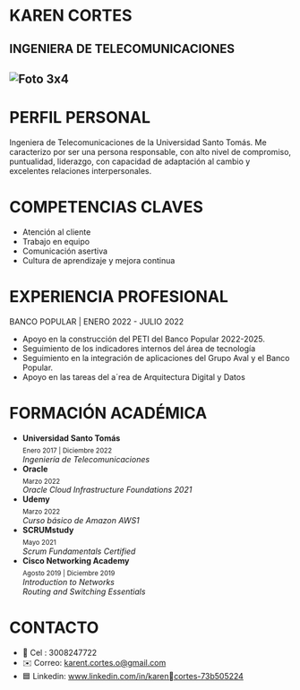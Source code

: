 # KAREN CORTES
****INGENIERA DE TELECOMUNICACIONES****
--
![Foto 3x4](https://user-images.githubusercontent.com/126521214/222595785-9bfe6b01-4124-4856-9341-2784064cf529.jpg)
---------------------------------------------
# PERFIL PERSONAL
Ingeniera de Telecomunicaciones de la Universidad Santo Tomás.
  Me caracterizo por ser una persona responsable, con alto nivel de compromiso, puntualidad, liderazgo, con capacidad de adaptación al cambio y excelentes relaciones    interpersonales. 
# COMPETENCIAS CLAVES
* Atención al cliente
* Trabajo en equipo
* Comunicación asertiva
* Cultura de aprendizaje y mejora continua
# EXPERIENCIA PROFESIONAL
  BANCO POPULAR | ENERO 2022 - JULIO 2022
  * Apoyo en la construcción del PETI del Banco Popular 2022-2025.
  * Seguimiento de los indicadores internos del área de tecnología
  * Seguimiento en la integración de aplicaciones del Grupo Aval y el Banco Popular.
  * Apoyo en las tareas del a´rea de Arquitectura Digital y Datos
# FORMACIÓN ACADÉMICA
  * **Universidad Santo Tomás**  
   <sub>Enero 2017 | Diciembre 2022 </sub>  
   *Ingeniería de Telecomunicaciones*
  * **Oracle**  
  <sub>Marzo 2022</sub>  
  *Oracle Cloud Infrastructure Foundations 2021*  
  * **Udemy**  
  <sub>Marzo 2022</sub>   
  *Curso básico de Amazon AWS1*  
  *  **SCRUMstudy**  
  <sub>Mayo 2021</sub>  
  *Scrum Fundamentals Certified* 
  *   **Cisco Networking Academy**  
  <sub>Agosto 2019 | Diciembre 2019 </sub>    
  *Introduction to Networks*  
  *Routing and Switching Essentials* 
  
  # CONTACTO
  * 📱 Cel : 3008247722
  * ✉️ Correo: karent.cortes.o@gmail.com
  * 🟦 Linkedin: www.linkedin.com/in/karencortes-73b505224


  

